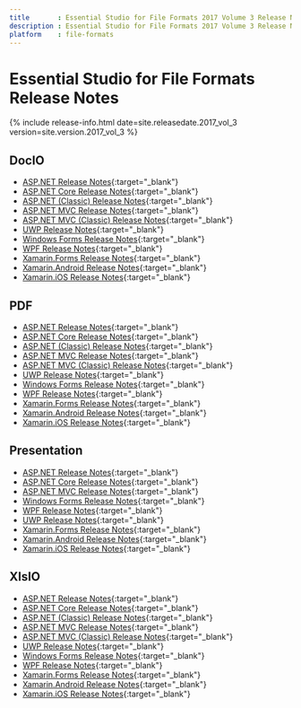 ```yaml
---
title		: Essential Studio for File Formats 2017 Volume 3 Release Notes
description	: Essential Studio for File Formats 2017 Volume 3 Release Notes
platform	: file-formats
---
```


# Essential Studio for File Formats Release Notes

{% include release-info.html date=site.releasedate.2017_vol_3 version=site.version.2017_vol_3 %} 

## DocIO

* [ASP.NET Release Notes](/aspnet/release-notes/v15.3.0.x#docio){:target="_blank"}
* [ASP.NET Core Release Notes](/aspnet-core/release-notes/v15.3.0.x#docio){:target="_blank"}
* [ASP.NET (Classic) Release Notes](/aspnet-classic/release-notes/v15.3.0.x#docio){:target="_blank"}
* [ASP.NET MVC Release Notes](/aspnetmvc/release-notes/v15.3.0.x#docio){:target="_blank"}
* [ASP.NET MVC (Classic) Release Notes](/aspnetmvc-classic/release-notes/v15.3.0.x#docio){:target="_blank"}
* [UWP Release Notes](/uwp/release-notes/v15.3.0.x#docio){:target="_blank"}
* [Windows Forms Release Notes](/windowsforms/release-notes/v15.3.0.x#docio){:target="_blank"}
* [WPF Release Notes](/wpf/release-notes/v15.3.0.x#docio){:target="_blank"}
* [Xamarin.Forms Release Notes](/xamarin/release-notes/v15.3.0.x#docio){:target="_blank"}
* [Xamarin.Android Release Notes](/xamarin-android/release-notes/v15.3.0.x#docio){:target="_blank"}
* [Xamarin.iOS Release Notes](/xamarin-ios/release-notes/v15.3.0.x#docio){:target="_blank"}

## PDF

* [ASP.NET Release Notes](/aspnet/release-notes/v15.3.0.x#pdf){:target="_blank"}
* [ASP.NET Core Release Notes](/aspnet-core/release-notes/v15.3.0.x#pdf){:target="_blank"}
* [ASP.NET (Classic) Release Notes](/aspnet-classic/release-notes/v15.3.0.x#pdf){:target="_blank"}
* [ASP.NET MVC Release Notes](/aspnetmvc/release-notes/v15.3.0.x#pdf){:target="_blank"}
* [ASP.NET MVC (Classic) Release Notes](/aspnetmvc-classic/release-notes/v15.3.0.x#pdf){:target="_blank"}
* [UWP Release Notes](/uwp/release-notes/v15.3.0.x#pdf){:target="_blank"}
* [Windows Forms Release Notes](/windowsforms/release-notes/v15.3.0.x#pdf){:target="_blank"}
* [WPF Release Notes](/wpf/release-notes/v15.3.0.x#pdf){:target="_blank"}
* [Xamarin.Forms Release Notes](/xamarin/release-notes/v15.3.0.x#pdf){:target="_blank"}
* [Xamarin.Android Release Notes](/xamarin-android/release-notes/v15.3.0.x#pdf){:target="_blank"}
* [Xamarin.iOS Release Notes](/xamarin-ios/release-notes/v15.3.0.x#pdf){:target="_blank"}

## Presentation

* [ASP.NET Release Notes](/aspnet/release-notes/v15.3.0.x#presentation){:target="_blank"}
* [ASP.NET Core Release Notes](/aspnet-core/release-notes/v15.3.0.x#presentation){:target="_blank"}
* [ASP.NET MVC Release Notes](/aspnetmvc/release-notes/v15.3.0.x#presentation){:target="_blank"}
* [Windows Forms Release Notes](/windowsforms/release-notes/v15.3.0.x#presentation){:target="_blank"}
* [WPF Release Notes](/wpf/release-notes/v15.3.0.x#presentation){:target="_blank"}
* [UWP Release Notes](/uwp/release-notes/v15.3.0.x#presentation){:target="_blank"}
* [Xamarin.Forms Release Notes](/xamarin/release-notes/v15.3.0.x#presentation){:target="_blank"}
* [Xamarin.Android Release Notes](/xamarin-android/release-notes/v15.3.0.x#presentation){:target="_blank"}
* [Xamarin.iOS Release Notes](/xamarin-ios/release-notes/v15.3.0.x#presentation){:target="_blank"}

## XlsIO

* [ASP.NET Release Notes](/aspnet/release-notes/v15.3.0.x#xlsio){:target="_blank"}
* [ASP.NET Core Release Notes](/aspnet-core/release-notes/v15.3.0.x#xlsio){:target="_blank"}
* [ASP.NET (Classic) Release Notes](/aspnet-classic/release-notes/v15.3.0.x#xlsio){:target="_blank"}
* [ASP.NET MVC Release Notes](/aspnetmvc/release-notes/v15.3.0.x#xlsio){:target="_blank"}
* [ASP.NET MVC (Classic) Release Notes](/aspnetmvc-classic/release-notes/v15.3.0.x#xlsio){:target="_blank"}
* [UWP Release Notes](/uwp/release-notes/v15.3.0.x#xlsio){:target="_blank"}
* [Windows Forms Release Notes](/windowsforms/release-notes/v15.3.0.x#xlsio){:target="_blank"}
* [WPF Release Notes](/wpf/release-notes/v15.3.0.x#xlsio){:target="_blank"}
* [Xamarin.Forms Release Notes](/xamarin/release-notes/v15.3.0.x#xlsio){:target="_blank"}
* [Xamarin.Android Release Notes](/xamarin-android/release-notes/v15.3.0.x#xlsio){:target="_blank"}
* [Xamarin.iOS Release Notes](/xamarin-ios/release-notes/v15.3.0.x#xlsio){:target="_blank"}